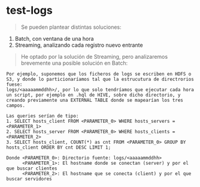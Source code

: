 # test-logs

> Se pueden plantear distintas soluciones:
1. Batch, con ventana de una hora
2. Streaming, analizando cada registro nuevo entrante

> He optado por la solución de Streaming, pero analizaremos brevemente una posible solución en Batch:
```
Por ejemplo, suponemos que los ficheros de logs se escriben en HDFS o S3, y donde lo particionaríamos tal que la estrucutura de directrorios fuese:
logs/<aaaaammddhh>/, por lo que solo tendríamos que ejecutar cada hora un script, por ejemplo en .hql de HIVE, sobre dicho directorio, y creando previamente una EXTERNAL TABLE donde se mapearían los tres campos.

Las queries serían de tipo:
1. SELECT hosts_client FROM <PARAMETER_0> WHERE hosts_servers = <PARAMETER_1>
2. SELECT hosts_server FROM <PARAMETER_0> WHERE hosts_clients = <PARAMETER_2>
3. SELECT hosts_client, COUNT(*) as cnt FROM <PARAMETER_0> GROUP BY hosts_client ORDER BY cnt DESC LIMIT 1; 

Donde <PARAMETER_0>: Directorio fuente: logs/<aaaaammddhh>
      <PARAMETER_1>: El hostname donde se conectan (server) y por el que buscar clientes
      <PARAMETER_2>: El hostname que se conecta (client) y por el que buscar servidores
```




